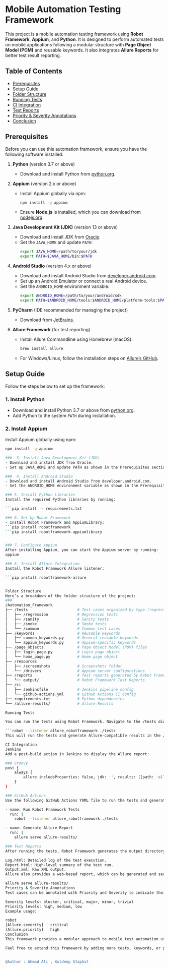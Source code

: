# Mobile Automation Testing Framework

This project is a mobile automation testing framework using **Robot Framework**, **Appium**, and **Python**. It is designed to perform automated tests on mobile applications following a modular structure with **Page Object Model (POM)** and reusable keywords. It also integrates **Allure Reports** for better test result reporting.

## Table of Contents

- [Prerequisites](#prerequisites)
- [Setup Guide](#setup-guide)
- [Folder Structure](#folder-structure)
- [Running Tests](#running-tests)
- [CI Integration](#ci-integration)
- [Test Reports](#test-reports)
- [Priority & Severity Annotations](#priority-severity-annotations)
- [Conclusion](#conclusion)

## Prerequisites

Before you can use this automation framework, ensure you have the following software installed:

1. **Python** (version 3.7 or above)
   - Download and install Python from [python.org](https://www.python.org/).
   
2. **Appium** (version 2.x or above)
   - Install Appium globally via npm:
     ```bash
     npm install -g appium
     ```
   - Ensure **Node.js** is installed, which you can download from [nodejs.org](https://nodejs.org/).

3. **Java Development Kit (JDK)** (version 13 or above)
   - Download and install JDK from [Oracle](https://www.oracle.com/java/technologies/javase-jdk13-downloads.html).
   - Set the `JAVA_HOME` and update `PATH`:
     ```bash
     export JAVA_HOME=/path/to/your/jdk
     export PATH=$JAVA_HOME/bin:$PATH
     ```

4. **Android Studio** (version 4.x or above)
   - Download and install Android Studio from [developer.android.com](https://developer.android.com/studio).
   - Set up an Android Emulator or connect a real Android device.
   - Set the `ANDROID_HOME` environment variable:
     ```bash
     export ANDROID_HOME=/path/to/your/android/sdk
     export PATH=$ANDROID_HOME/tools:$ANDROID_HOME/platform-tools:$PATH
     ```

5. **PyCharm** (IDE recommended for managing the project)
   - Download from [JetBrains](https://www.jetbrains.com/pycharm/).

6. **Allure Framework** (for test reporting)
   - Install Allure Commandline using Homebrew (macOS):
     ```bash
     brew install allure
     ```
   - For Windows/Linux, follow the installation steps on [Allure’s GitHub](https://github.com/allure-framework/allure2).

## Setup Guide

Follow the steps below to set up the framework:

### 1. Install Python
- Download and install Python 3.7 or above from [python.org](https://www.python.org/).
- Add Python to the system `PATH` during installation.

### 2. Install Appium
Install Appium globally using npm:
```bash
npm install -g appium

###  3. Install Java Development Kit (JDK)
- Download and install JDK from Oracle.
- Set up JAVA_HOME and update PATH as shown in the Prerequisites section.

###  4. Install Android Studio
- Download and install Android Studio from developer.android.com.
- Set the ANDROID_HOME environment variable as shown in the Prerequisites section.

### 5. Install Python Libraries
Install the required Python libraries by running:

```pip install -r requirements.txt

### 6. Set Up Robot Framework
- Install Robot Framework and AppiumLibrary:
```pip install robotframework
```pip install robotframework-appiumlibrary


### 7. Configure Appium
After installing Appium, you can start the Appium server by running:
appium

### 8. Install Allure Integration
Install the Robot Framework Allure listener:

```pip install robotframework-allure


Folder Structure
Here’s a breakdown of the folder structure of the project:
###
/Automation_Framework
├── /tests                      # Test cases organized by type (regression, sanity, etc.)
│   ├── /regression             # Regression tests
│   ├── /sanity                 # Sanity tests
│   ├── /smoke                  # Smoke tests
│   └── /common                 # Common test cases
├── /keywords                   # Reusable keywords
│   ├── common_keywords.py      # General reusable keywords
│   └── appium_keywords.py      # Appium-specific keywords
├── /page_objects               # Page Object Model (POM) files
│   ├── login_page.py           # Login page object
│   └── home_page.py            # Home page object
├── /resources
│   ├── /screenshots            # Screenshots folder
│   └── /drivers                # Appium server configurations
├── /reports                    # Test reports generated by Robot Framework
│   └── output/                 # Robot Framework Test Reports
├── /ci
│   ├── Jenkinsfile             # Jenkins pipeline config
│   └── github-actions.yml      # GitHub Actions CI config
├── requirements.txt            # Python dependencies
└── /allure-results/            # Allure Results

Running Tests

You can run the tests using Robot Framework. Navigate to the /tests directory and execute:

```robot --listener allure_robotframework ./tests
This will run the tests and generate Allure-compatible results in the /allure-results/ folder.

CI Integration
Jenkins
Add a post-build action in Jenkins to display the Allure report:

### Groovy
post {
    always {
        allure includeProperties: false, jdk: '', results: [[path: 'allure-results']]
    }
}

### GitHub Actions
Use the following GitHub Actions YAML file to run the tests and generate Allure reports:

- name: Run Robot Framework Tests
  run: |
    robot --listener allure_robotframework ./tests

- name: Generate Allure Report
  run: |
    allure serve allure-results/

### Test Reports
After running the tests, Robot Framework generates the output directory containing the test reports:

Log.html: Detailed log of the test execution.
Report.html: High-level summary of the test run.
Output.xml: Raw XML output.
Allure also provides a web-based report, which can be generated and served:

allure serve allure-results/
Priority & Severity Annotations
Test cases can be annotated with Priority and Severity to indicate their importance and criticality:

Severity levels: blocker, critical, major, minor, trivial
Priority levels: high, medium, low
Example usage:

robot
[Allure.severity]   critical
[Allure.priority]   high
Conclusion
This framework provides a modular approach to mobile test automation using Robot Framework, Appium, and Python, with enhanced reporting via Allure. By utilizing the Page Object Model (POM) and custom reusable keywords, the tests are maintainable and scalable. Allure integration adds detailed reporting and visual insights into the execution results.

Feel free to extend this framework by adding more tests, keywords, or page objects based on your application's needs.


@Author : Ahmad Ali , Kuldeep Staphat

